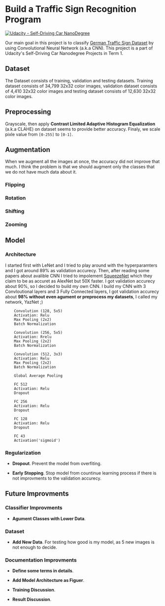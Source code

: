 

# Build a Traffic Sign Recognition Program
[![Udacity - Self-Driving Car NanoDegree](https://s3.amazonaws.com/udacity-sdc/github/shield-carnd.svg)](http://www.udacity.com/drive)

Our main goal in this project is to classify [German Traffic Sign Dataset](http://benchmark.ini.rub.de/?section=gtsrb&subsection=dataset) by using Convolutional Neural Network (a.k.a CNN). This project is a part of Udacity's Self-Driving Car Nanodegree Projects in Term 1.

## Dataset

The Dataset consists of training, validation and testing datasets. Training dataset consists of 34,799 32x32 color images, validation dataset consists of 4,410 32x32 color images and testing dataset consists of 12,630 32x32 color images.

## Preprocessing

Grayscale, then apply **Contrast Limited Adaptive Histogram Equalization** (a.k.a CLAHE) on dataset seems to provide better accuracy. Finaly, we scale pixle value from `[0-255]` to `[0-1]`.

## Augmentation

When we augment all the images at once, the accuracy did not improve that much. I think the problem is that we should augment only the classes that we do not have much data about it.

### Flipping

### Rotation

### Shifting

### Zooming


## Model 

### Architecture

I started first with LeNet and I tried to play around with the hyperparamters and I got around 89% as validation accurecy. Then, after reading some papers about avalible CNN I tried to impolement [SqueezeNet](https://arxiv.org/pdf/1602.07360.pdf) which they claim to be as accuret as AlexNet but 50X faster. I got validation accurecy about 90%, so I decided to build my own CNN. I build my CNN with 3 Convloutional layers and 3 Fully Connected layers, I got validation accurecy about **98% without even agument or preprocess my datasets**, I called my network, YazNet ;)

```
    Convolution (128, 5x5)
    Activation: Relu
    Max Pooling (2x2)
    Batch Normalization
    
    Convolution (256, 5x5)
    Activation: Rrelu
    Max Pooling (2x2)
    Batch Normalization
    
    Convolution (512, 3x3)
    Activation: Relu
    Max Pooling (2x2)
    Batch Normalization

    Global Average Pooling
    
    FC 512
    Activation: Relu
    Dropout
    
    FC 256
    Activation: Relu
    Dropout
    
    FC 128
    Activation: Relu
    Dropout
    
    FC 43
    Activation('sigmoid')
```

### Regularization

* **Dropout**. Prevent the model from overfiting.

* **Early Stopping**. Stop model from countinue learning process if there is not improvments to the validation accurecy.

## Future Improvments

### Classifier Improvments

* **Agument Classes with Lower Data**.


### Dataset

* **Add New Data**. For testing how good is my model, as 5 new images is not enough to decide.


### Documentation Improvments

* **Define some terms in details**.

* **Add Model Architecture as Figuer**.

* **Training Discussion**.

* **Result Discussion**.

